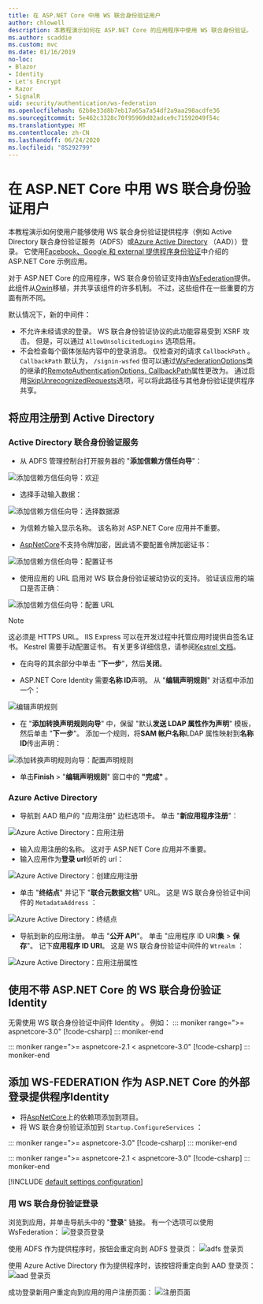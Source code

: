 ```yaml
---
title: 在 ASP.NET Core 中用 WS 联合身份验证用户
author: chlowell
description: 本教程演示如何在 ASP.NET Core 的应用程序中使用 WS 联合身份验证。
ms.author: scaddie
ms.custom: mvc
ms.date: 01/16/2019
no-loc:
- Blazor
- Identity
- Let's Encrypt
- Razor
- SignalR
uid: security/authentication/ws-federation
ms.openlocfilehash: 62b8e33d8b7eb17a65a7a54df2a9aa298acdfe36
ms.sourcegitcommit: 5e462c3328c70f95969d02adce9c71592049f54c
ms.translationtype: MT
ms.contentlocale: zh-CN
ms.lasthandoff: 06/24/2020
ms.locfileid: "85292799"
---
```

# <a name="authenticate-users-with-ws-federation-in-aspnet-core"></a>在 ASP.NET Core 中用 WS 联合身份验证用户

本教程演示如何使用户能够使用 WS 联合身份验证提供程序（例如 Active Directory 联合身份验证服务（ADFS）或[Azure Active Directory](/azure/active-directory/) （AAD））登录。 它使用[Facebook、Google 和 external 提供程序身份验证](xref:security/authentication/social/index)中介绍的 ASP.NET Core 示例应用。

对于 ASP.NET Core 的应用程序，WS 联合身份验证支持由[WsFederation](https://www.nuget.org/packages/Microsoft.AspNetCore.Authentication.WsFederation)提供。 此组件从[Owin](https://www.nuget.org/packages/Microsoft.Owin.Security.WsFederation)移植，并共享该组件的许多机制。 不过，这些组件在一些重要的方面有所不同。

默认情况下，新的中间件：

* 不允许未经请求的登录。 WS 联合身份验证协议的此功能容易受到 XSRF 攻击。 但是，可以通过 `AllowUnsolicitedLogins` 选项启用。
* 不会检查每个窗体张贴内容中的登录消息。 仅检查对的请求 `CallbackPath` 。 `CallbackPath` 默认为， `/signin-wsfed` 但可以通过[WsFederationOptions](/dotnet/api/microsoft.aspnetcore.authentication.wsfederation.wsfederationoptions)类的继承的[RemoteAuthenticationOptions. CallbackPath](/dotnet/api/microsoft.aspnetcore.authentication.remoteauthenticationoptions.callbackpath)属性更改为。 通过启用[SkipUnrecognizedRequests](/dotnet/api/microsoft.aspnetcore.authentication.wsfederation.wsfederationoptions.skipunrecognizedrequests)选项，可以将此路径与其他身份验证提供程序共享。

## <a name="register-the-app-with-active-directory"></a>将应用注册到 Active Directory

### <a name="active-directory-federation-services"></a>Active Directory 联合身份验证服务

* 从 ADFS 管理控制台打开服务器的 "**添加信赖方信任向导**"：

![添加信赖方信任向导：欢迎](ws-federation/_static/AdfsAddTrust.png)

* 选择手动输入数据：

![添加信赖方信任向导：选择数据源](ws-federation/_static/AdfsSelectDataSource.png)

* 为信赖方输入显示名称。 该名称对 ASP.NET Core 应用并不重要。

* [AspNetCore](https://www.nuget.org/packages/Microsoft.AspNetCore.Authentication.WsFederation)不支持令牌加密，因此请不要配置令牌加密证书：

![添加信赖方信任向导：配置证书](ws-federation/_static/AdfsConfigureCert.png)

* 使用应用的 URL 启用对 WS 联合身份验证被动协议的支持。 验证该应用的端口是否正确：

![添加信赖方信任向导：配置 URL](ws-federation/_static/AdfsConfigureUrl.png)

> [!NOTE]
> 这必须是 HTTPS URL。 IIS Express 可以在开发过程中托管应用时提供自签名证书。 Kestrel 需要手动配置证书。 有关更多详细信息，请参阅[Kestrel 文档](xref:fundamentals/servers/kestrel)。

* 在向导的其余部分中单击 "**下一步**"，然后**关闭**。

* ASP.NET Core Identity 需要**名称 ID**声明。 从 "**编辑声明规则**" 对话框中添加一个：

![编辑声明规则](ws-federation/_static/EditClaimRules.png)

* 在 "**添加转换声明规则向导**" 中，保留 "默认**发送 LDAP 属性作为声明**" 模板，然后单击 "**下一步**"。 添加一个规则，将**SAM 帐户名称**LDAP 属性映射到**名称 ID**传出声明：

![添加转换声明规则向导：配置声明规则](ws-federation/_static/AddTransformClaimRule.png)

* 单击**Finish**  >  "**编辑声明规则**" 窗口中的 **"完成"** 。

### <a name="azure-active-directory"></a>Azure Active Directory

* 导航到 AAD 租户的 "应用注册" 边栏选项卡。 单击 "**新应用程序注册**"：

![Azure Active Directory：应用注册](ws-federation/_static/AadNewAppRegistration.png)

* 输入应用注册的名称。 这对于 ASP.NET Core 应用并不重要。
* 输入应用作为**登录 url**侦听的 url：

![Azure Active Directory：创建应用注册](ws-federation/_static/AadCreateAppRegistration.png)

* 单击 "**终结点**" 并记下 "**联合元数据文档**" URL。 这是 WS 联合身份验证中间件的 `MetadataAddress` ：

![Azure Active Directory：终结点](ws-federation/_static/AadFederationMetadataDocument.png)

* 导航到新的应用注册。 单击 "**公开 API**"。 单击 "应用程序 ID URI**集**  >  **保存**"。 记下**应用程序 ID URI**。 这是 WS 联合身份验证中间件的 `Wtrealm` ：

![Azure Active Directory：应用注册属性](ws-federation/_static/AadAppIdUri.png)

## <a name="use-ws-federation-without-aspnet-core-identity"></a>使用不带 ASP.NET Core 的 WS 联合身份验证Identity

无需使用 WS 联合身份验证中间件 Identity 。 例如：
::: moniker range=">= aspnetcore-3.0"
[!code-csharp[](ws-federation/samples/StartupNon31.cs?name=snippet)]
::: moniker-end

::: moniker range=">= aspnetcore-2.1 < aspnetcore-3.0"
[!code-csharp[](ws-federation/samples/StartupNon21.cs?name=snippet)]
::: moniker-end

## <a name="add-ws-federation-as-an-external-login-provider-for-aspnet-core-identity"></a>添加 WS-FEDERATION 作为 ASP.NET Core 的外部登录提供程序Identity

* 将[AspNetCore](https://www.nuget.org/packages/Microsoft.AspNetCore.Authentication.WsFederation)上的依赖项添加到项目。
* 将 WS 联合身份验证添加到 `Startup.ConfigureServices` ：

::: moniker range=">= aspnetcore-3.0"
[!code-csharp[](ws-federation/samples/Startup31.cs?name=snippet)]
::: moniker-end

::: moniker range=">= aspnetcore-2.1 < aspnetcore-3.0"
[!code-csharp[](ws-federation/samples/Startup21.cs?name=snippet)]
::: moniker-end

[!INCLUDE [default settings configuration](social/includes/default-settings.md)]

### <a name="log-in-with-ws-federation"></a>用 WS 联合身份验证登录

浏览到应用，并单击导航头中的 "**登录**" 链接。 有一个选项可以使用 WsFederation： ![ 登录页登录](ws-federation/_static/WsFederationButton.png)

使用 ADFS 作为提供程序时，按钮会重定向到 ADFS 登录页： ![ adfs 登录页](ws-federation/_static/AdfsLoginPage.png)

使用 Azure Active Directory 作为提供程序时，该按钮将重定向到 AAD 登录页： ![ aad 登录页](ws-federation/_static/AadSignIn.png)

成功登录新用户重定向到应用的用户注册页面： ![ 注册页面](ws-federation/_static/Register.png)
